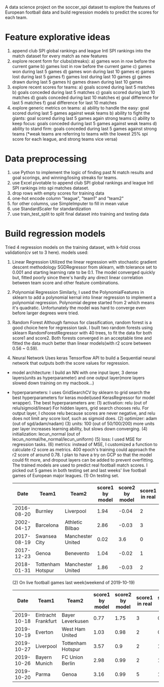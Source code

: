 A data science project on the soccer_spi dataset to explore the features of European football data and build regression models to predict the scores for each team.

# Feature explorative ideas
1. append club SPI global rankings and league Intl SPI rankings into the match dataset for every match as new features
2. explore recent form for clubs(streaks):
        a) games won in row before the current game
        b) games lost in row before the current game
        c) games won during last 5 games
        d) games won during last 10 games
        e) games lost during last 5 games
        f) games lost during last 10 games
        g) games drawn during last 5 games
        h) games drawn during last 10 games
3. explore recent scores for teams:
        a) goals scored during last 5 matches
        b) goals conceded during last 5 matches
        c) goals scored during last 10 matches
        d) goals conceded during last 10 matches
        e) goal difference for last 5 matches
        f) goal difference for last 10 matches
4. explore generic metrics on teams:
        a) ability to handle the easy: goal scored during last 5 games against weak teams
        b) ability to fight the giants: goal scored during last 5 games again strong teams
        c) ability to keep focus: goals conceded during last 5 games against weak teams
        d) ability to stand firm: goals conceded during last 5 games against strong teams
(*weak teams are referring to teams with the lowest 25% spi score for each league, and strong teams vice versa)


# Data preprocessing
1. use Python to implement the logic of finding past N match results and goal scorings, and winning/losing streaks for teams.
2. use Excel pivotable to append club SPI global rankings and league Intl SPI rankings into spi matches dataset.
3. drop rows with empty scores for training data
4. one-hot encode column "league", "team1" and "team2"
5. for other columns, use SimpleImputer to fill in mean value
6. use StandardScaler for standardization
7. use train_test_split to split final dataset into training and testing data

# Build regression models
Tried 4 regression models on the training dataset, with k-fold cross validation(cv set to 3 here).
models used:

1. Linear Regression
Utilized the linear regression with stochastic gradient descent methodology SGDRegressor from sklearn, with tolerance set to 0.001 and starting learning rate to be 0.1.
The model converged quickly but, fitted poorly since there's hardly any direct linear correlation between team score and other feature combinations.

2. Polynomial Regression
Similarly, I used the PolynomialFeatures in sklearn to add a polynomial kernal into linear regression to implement a polynomial regression. Polynomial degree started from 2 which means it's quadratic.
Unfortunately the model was hard to converge even before larger degrees were tried.

3. Random Forest
Although famous for classification, random forest is a good choice here for regression task. I built two random forests using sklearn RandomForestRegressor with 40 trees, to fit the data for both score1 and score2.
Both forests converged in an acceptable time and fitted the data much better than linear models(with r2 score between 0.56 ~ 0.59).

4. Neural Network
Uses keras Tensorflow API to build a Sequential neural network that outputs both the score values for regression.
- model architecture: I build an NN with one input layer, 3 dense layers(units as hyperparameter) and one output layer(more layers slowed down training on my macbook...)
- hyperparameters: I uses GridSearchCV by sklearn to grid search the best hyperparameters for keras model(used KerasRegressor for model wrapper). The best hyperparameters are:
	(1) activation: relu (out of relu/sigmoid/linear)
	For hidden layers, grid search chooses relu. For output layer, I choose relu because scores are never negative, and relu does not limit any score loof, such as sigmoid does.
	(2) optimizer: adam (out of sgd/adam/nadam)
	(3) units: 100 (out of 50/100/200)
	more units per layer increases learning ability, but slows down converging.
	(4) initialization: lecun_normal (out of lecun_normal/he_normal/lecun_uniform)
	(5) loss: I used MSE for regression tasks.
	(6) metrics: instead of MSE, I customized a function to calculate r2 score as metrics.
400 epoch's training could approach the r2 score of around 0.78. I plan to have a try on GCP so that the model could fit more, and dropout layers can be added to prevent overfitting.
The trained models are used to predict real football match scores. I picked out 5 games in both testing set and last weeks' live football games of European major leagues.
	(1) On testing set.
	
	| Date | Team1 | Team2 | score1 by model | score2 by model | score1 in real | score2 in real |
	| --- | --- | --- | --- | --- | --- | --- |
	| 2016-08-20 | Burnley | Liverpool | 1.94 | -0.04 | 2 | 0 |
	| 2002-04-17 | Barcelona | Athletic Bilbao | 2.86 | -0.03 | 3 | 0 |
	| 2017-08-19 | Swansea City | Manchester United | 0.02 | 3.6 | 0 | 4 |
	| 2017-12-23 | Genoa | Benevento | 1.04 | -0.02 | 1 | 0 |
	| 2018-01-31 | Tottenham Hotspur | Manchester United | 1.86 | -0.03 | 2 | 0 |
	
	(2) On live football games last week(weekend of 2019-10-19)
	
	| Date | Team1 | Team2 | score1 by model | score2 by model | score1 in real | score2 in real |
	| --- | --- | --- | --- | --- | --- | --- |
	| 2019-10-18 | Eintracht Frankfurt | Bayer Leverkusen | 0.77 | 1.75 | 3 | 0 |
	| 2019-10-19 | Everton | West Ham United | 1.03 | 0.98 | 2 | 0 |
	| 2019-10-27 | Liverpool | Tottenham Hotspur | 3.57 | 0.9 | 2 | 1 |
	| 2019-10-26 | Bayern Munich | FC Union Berlin | 2.98 | 0.99 | 2 | 1 |
	| 2019-10-20 | Parma | Genoa | 3.16 | 0.99 | 5 | 1 |
